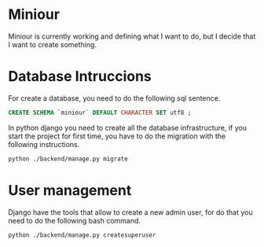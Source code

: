 # Miniour
Miniour is currently working and defining what I want to do, but I decide that I want to create something.


# Database Intruccions

For create a database, you need to do the following sql sentence.

```sql
CREATE SCHEMA `miniour` DEFAULT CHARACTER SET utf8 ;
```
In python django you need to create all the database infrastructure, if you start the project for first time, you have to do the migration with the following instructions.

```bash
python ./backend/manage.py migrate
```

# User management
Django have the tools that allow to create a new admin user, for do that 
you need to do the following bash command.

```bash
python ./backend/manage.py createsuperuser 
```